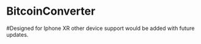 # BitcoinConverter

#Designed for Iphone XR other device support would be added with future updates.
